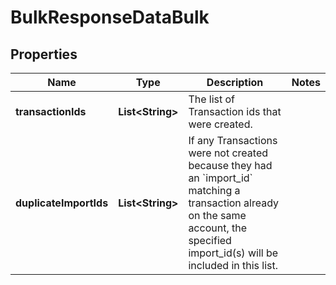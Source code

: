 

# BulkResponseDataBulk


## Properties

| Name | Type | Description | Notes |
|------------ | ------------- | ------------- | -------------|
|**transactionIds** | **List&lt;String&gt;** | The list of Transaction ids that were created. |  |
|**duplicateImportIds** | **List&lt;String&gt;** | If any Transactions were not created because they had an &#x60;import_id&#x60; matching a transaction already on the same account, the specified import_id(s) will be included in this list. |  |



